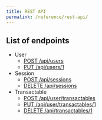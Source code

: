 ```yaml
---
title: REST API
permalink: /reference/rest-api/
---
```

## List of endpoints

* User
  - [POST /api/users](/reference/rest-api/users_post)
  - [PUT /api/users/1](/reference/rest-api/users_put)
* Session
  - [POST /api/sessions](/reference/rest-api/sessions_post)
  - [DELETE /api/sessions](/reference/rest-api/sessions_delete)
* Transactable
  - [POST /api/user/transactables](/reference/rest-api/transactables_post)
  - [PUT /api/user/transactables/1](/reference/rest-api/transactables_put)
  - [DELETE /api/transactables/1](/reference/rest-api/transactables_delete)
